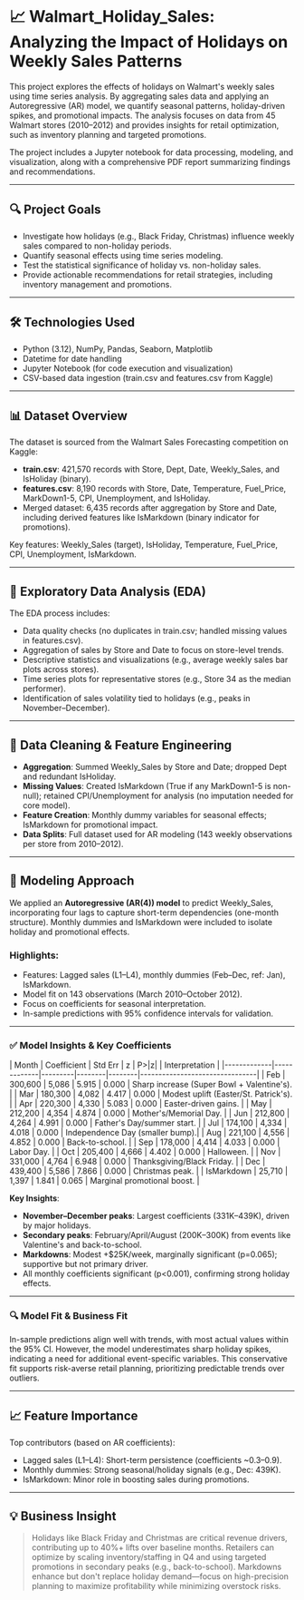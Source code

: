 # 📈 Walmart_Holiday_Sales: Analyzing the Impact of Holidays on Weekly Sales Patterns

This project explores the effects of holidays on Walmart's weekly sales using time series analysis. By aggregating sales data and applying an Autoregressive (AR) model, we quantify seasonal patterns, holiday-driven spikes, and promotional impacts. The analysis focuses on data from 45 Walmart stores (2010–2012) and provides insights for retail optimization, such as inventory planning and targeted promotions.

The project includes a Jupyter notebook for data processing, modeling, and visualization, along with a comprehensive PDF report summarizing findings and recommendations.

---

## 🔍 Project Goals

- Investigate how holidays (e.g., Black Friday, Christmas) influence weekly sales compared to non-holiday periods.
- Quantify seasonal effects using time series modeling.
- Test the statistical significance of holiday vs. non-holiday sales.
- Provide actionable recommendations for retail strategies, including inventory management and promotions.

---

## 🛠️ Technologies Used

- Python (3.12), NumPy, Pandas, Seaborn, Matplotlib
- Datetime for date handling
- Jupyter Notebook (for code execution and visualization)
- CSV-based data ingestion (train.csv and features.csv from Kaggle)

---

## 📊 Dataset Overview

The dataset is sourced from the Walmart Sales Forecasting competition on Kaggle:
- **train.csv**: 421,570 records with Store, Dept, Date, Weekly_Sales, and IsHoliday (binary).
- **features.csv**: 8,190 records with Store, Date, Temperature, Fuel_Price, MarkDown1-5, CPI, Unemployment, and IsHoliday.
- Merged dataset: 6,435 records after aggregation by Store and Date, including derived features like IsMarkdown (binary indicator for promotions).

Key features: Weekly_Sales (target), IsHoliday, Temperature, Fuel_Price, CPI, Unemployment, IsMarkdown.

---

## 🔎 Exploratory Data Analysis (EDA)

The EDA process includes:
- Data quality checks (no duplicates in train.csv; handled missing values in features.csv).
- Aggregation of sales by Store and Date to focus on store-level trends.
- Descriptive statistics and visualizations (e.g., average weekly sales bar plots across stores).
- Time series plots for representative stores (e.g., Store 34 as the median performer).
- Identification of sales volatility tied to holidays (e.g., peaks in November–December).

---

## 🧹 Data Cleaning & Feature Engineering

- **Aggregation**: Summed Weekly_Sales by Store and Date; dropped Dept and redundant IsHoliday.
- **Missing Values**: Created IsMarkdown (True if any MarkDown1-5 is non-null); retained CPI/Unemployment for analysis (no imputation needed for core model).
- **Feature Creation**: Monthly dummy variables for seasonal effects; IsMarkdown for promotional impact.
- **Data Splits**: Full dataset used for AR modeling (143 weekly observations per store from 2010–2012).

---

## 🤖 Modeling Approach

We applied an **Autoregressive (AR(4)) model** to predict Weekly_Sales, incorporating four lags to capture short-term dependencies (one-month structure). Monthly dummies and IsMarkdown were included to isolate holiday and promotional effects.

### Highlights:
- Features: Lagged sales (L1–L4), monthly dummies (Feb–Dec, ref: Jan), IsMarkdown.
- Model fit on 143 observations (March 2010–October 2012).
- Focus on coefficients for seasonal interpretation.
- In-sample predictions with 95% confidence intervals for validation.

---

### ✅ Model Insights & Key Coefficients

| Month       | Coefficient | Std Err | z      | P>|z|  | Interpretation                  |
|-------------|-------------|---------|--------|--------|--------------------------------|
| Feb         | 300,600     | 5,086   | 5.915  | 0.000  | Sharp increase (Super Bowl + Valentine's). |
| Mar         | 180,300     | 4,082   | 4.417  | 0.000  | Modest uplift (Easter/St. Patrick's). |
| Apr         | 220,300     | 4,330   | 5.083  | 0.000  | Easter-driven gains.            |
| May         | 212,200     | 4,354   | 4.874  | 0.000  | Mother's/Memorial Day.          |
| Jun         | 212,800     | 4,264   | 4.991  | 0.000  | Father's Day/summer start.      |
| Jul         | 174,100     | 4,334   | 4.018  | 0.000  | Independence Day (smaller bump).|
| Aug         | 221,100     | 4,556   | 4.852  | 0.000  | Back-to-school.                 |
| Sep         | 178,000     | 4,414   | 4.033  | 0.000  | Labor Day.                      |
| Oct         | 205,400     | 4,666   | 4.402  | 0.000  | Halloween.                      |
| Nov         | 331,000     | 4,764   | 6.948  | 0.000  | Thanksgiving/Black Friday.      |
| Dec         | 439,400     | 5,586   | 7.866  | 0.000  | Christmas peak.                 |
| IsMarkdown  | 25,710      | 1,397   | 1.841  | 0.065  | Marginal promotional boost.     |

**Key Insights**:
- **November–December peaks**: Largest coefficients (331K–439K), driven by major holidays.
- **Secondary peaks**: February/April/August (200K–300K) from events like Valentine's and back-to-school.
- **Markdowns**: Modest +$25K/week, marginally significant (p=0.065); supportive but not primary driver.
- All monthly coefficients significant (p<0.001), confirming strong holiday effects.

---

### 🔍 Model Fit & Business Fit

In-sample predictions align well with trends, with most actual values within the 95% CI. However, the model underestimates sharp holiday spikes, indicating a need for additional event-specific variables. This conservative fit supports risk-averse retail planning, prioritizing predictable trends over outliers.

---

## 📈 Feature Importance

Top contributors (based on AR coefficients):
- Lagged sales (L1–L4): Short-term persistence (coefficients ~0.3–0.9).
- Monthly dummies: Strong seasonal/holiday signals (e.g., Dec: 439K).
- IsMarkdown: Minor role in boosting sales during promotions.

---

## 💡 Business Insight

> Holidays like Black Friday and Christmas are critical revenue drivers, contributing up to 40%+ lifts over baseline months. Retailers can optimize by scaling inventory/staffing in Q4 and using targeted promotions in secondary peaks (e.g., back-to-school). Markdowns enhance but don't replace holiday demand—focus on high-precision planning to maximize profitability while minimizing overstock risks.
